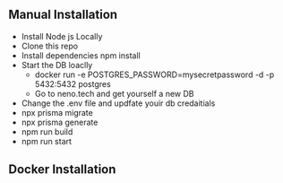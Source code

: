 ## Manual Installation
 - Install Node js Locally
 - Clone this repo
 - Install dependencies npm install
 - Start the DB loaclly
    - docker run -e POSTGRES_PASSWORD=mysecretpassword -d -p 5432:5432 postgres
    - Go to neno.tech and get yourself a new DB
 - Change the .env file and updfate youir db credaitials
 - npx prisma migrate
 - npx prisma generate
 - npm run build
 - npm run start

## Docker Installation
